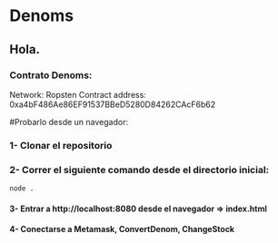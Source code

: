 # Denoms

## Hola. 
### Contrato Denoms: 
Network: Ropsten 
Contract address: 0xa4bF486Ae86EF91537BBeD5280D84262CAcF6b62

#Probarlo desde un navegador:
### 1- Clonar el repositorio </h4>
### 2- Correr el siguiente comando desde el directorio inicial:
  `node .`
#### 3- Entrar a http://localhost:8080 desde el navegador => index.html
#### 4- Conectarse a Metamask, ConvertDenom, ChangeStock
